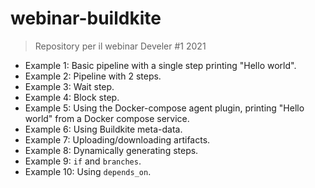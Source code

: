 # webinar-buildkite

> Repository per il webinar Develer #1 2021

- Example 1: Basic pipeline with a single step printing "Hello world".
- Example 2: Pipeline with 2 steps.
- Example 3: Wait step.
- Example 4: Block step.
- Example 5: Using the Docker-compose agent plugin, printing "Hello world" from a Docker compose service.
- Example 6: Using Buildkite meta-data.
- Example 7: Uploading/downloading artifacts.
- Example 8: Dynamically generating steps.
- Example 9: `if` and `branches`.
- Example 10: Using `depends_on`.
